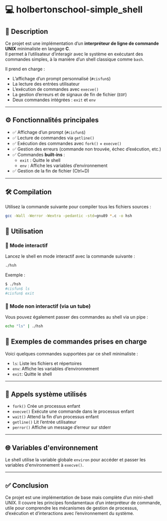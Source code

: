 # 💻 holbertonschool-simple_shell

## 📌 Description

Ce projet est une implémentation d’un **interpréteur de ligne de commande UNIX** minimaliste en langage **C**.  
Il permet à l’utilisateur d’interagir avec le système en exécutant des commandes simples, à la manière d’un shell classique comme `bash`.

Il prend en charge :

- L’affichage d’un prompt personnalisé (`#cisfun$`)
- La lecture des entrées utilisateur
- L’exécution de commandes avec `execve()`
- La gestion d’erreurs et de signaux de fin de fichier (`EOF`)
- Deux commandes intégrées : `exit` et `env`

---

## ⚙️ Fonctionnalités principales

- ✅ Affichage d’un prompt (`#cisfun$`)
- ✅ Lecture de commandes via `getline()`
- ✅ Exécution des commandes avec `fork()` + `execve()`
- ✅ Gestion des erreurs (commande non trouvée, échec d’exécution, etc.)
- ✅ Commandes **built-ins** :
  - `exit` : Quitte le shell
  - `env` : Affiche les variables d’environnement
- ✅ Gestion de la fin de fichier (Ctrl+D)

---

## 🛠️ Compilation

Utilisez la commande suivante pour compiler tous les fichiers sources :

```bash
gcc -Wall -Werror -Wextra -pedantic -std=gnu89 *.c -o hsh
```

## 🚀 Utilisation

### 🔁 Mode interactif

Lancez le shell en mode interactif avec la commande suivante :

```bash
./hsh
```
Exemple :
```bash
$ ./hsh
#cisfun$ ls
#cisfun$ exit
```

### 📡 Mode non interactif (via un tube)

Vous pouvez également passer des commandes au shell via un pipe :
```bash
echo "ls" | ./hsh
```

## 💬 Exemples de commandes prises en charge

Voici quelques commandes supportées par ce shell minimaliste :

- `ls`: Liste les fichiers et répertoires
- `env`:	Affiche les variables d’environnement
- `exit`:	Quitte le shell
---

## 🔧 Appels système utilisés
- `fork()`	Crée un processus enfant
- `execve()`	Exécute une commande dans le processus enfant
- `wait()`	Attend la fin d’un processus enfant
- `getline()`	Lit l’entrée utilisateur
- `perror()`	Affiche un message d’erreur sur stderr
---

## 🌐 Variables d'environnement
Le shell utilise la variable globale `environ` pour accéder et passer les variables d'environnement à `execve()`.
___

## ✅ Conclusion
Ce projet est une implémentation de base mais complète d’un mini-shell UNIX.
Il couvre les principes fondamentaux d’un interpréteur de commande, utile pour comprendre les mécanismes de gestion de processus, d’exécution et d’interactions avec l’environnement du système.
